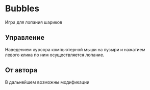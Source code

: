 # **Bubbles**

Игра для лопания шариков

## Управление

Наведением курсора компьютерной мыши на пузыри и нажатием левого клика по ним осуществляется лопание.

## От автора

В дальнейшем возможны модификации





